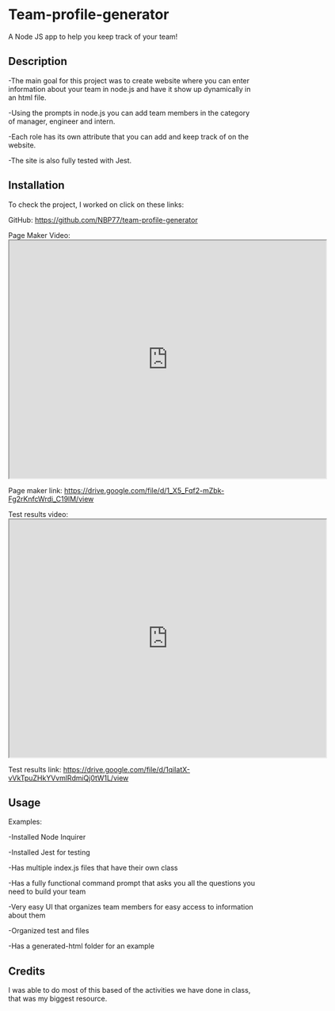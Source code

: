# Team-profile-generator

A Node JS app to help you keep track of your team!

## Description

-The main goal for this project was to create website where you can enter information about your team in node.js and have it show up dynamically in an html file.
 
-Using the prompts in node.js you can add team members in the category of manager, engineer and intern.

-Each role has its own attribute that you can add and keep track of on the website. 
 
-The site is also fully tested with Jest.


## Installation

To check the project, I worked on click on these links: 

GitHub: https://github.com/NBP77/team-profile-generator

Page Maker Video: <iframe src="https://drive.google.com/file/d/1_X5_Fqf2-mZbk-Fg2rKnfcWrdi_C19lM/preview" width="640" height="480"></iframe>

Page maker link: https://drive.google.com/file/d/1_X5_Fqf2-mZbk-Fg2rKnfcWrdi_C19lM/view

Test results video: <iframe src="https://drive.google.com/file/d/1qiIatX-vVkTpuZHkYVvmlRdmiQj0tW1L/preview" width="640" height="480"></iframe>

Test results link: https://drive.google.com/file/d/1qiIatX-vVkTpuZHkYVvmlRdmiQj0tW1L/view

## Usage

Examples:

-Installed Node Inquirer

-Installed Jest for testing 

-Has multiple index.js files that have their own class

-Has a fully functional command prompt that asks you all the questions you need to build your team

-Very easy UI that organizes team members for easy access to information about them

-Organized test and files 

-Has a generated-html folder for an example 

## Credits

I was able to do most of this based of the activities we have done in class, that was my biggest resource. 
